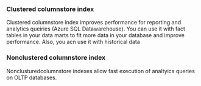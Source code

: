 <h3> Clustered columnstore index </h3> <p> Clustered columnstore index improves performance for reporting and analytics queiries (Azure SQL Datawarehouse). You can use it with fact tables in your data marts to
fit more data in your database and improve performance. Also, you acn use it with historical data </p>

<h3> Nonclustered columnstore index </h3>
<p> Nonclusturedcolumnstore indexes allow fast execution of analtyics queries on OLTP databases. </p>
